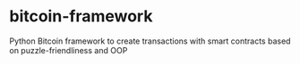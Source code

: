 # bitcoin-framework
Python Bitcoin framework to create transactions with smart contracts based on puzzle-friendliness and OOP
